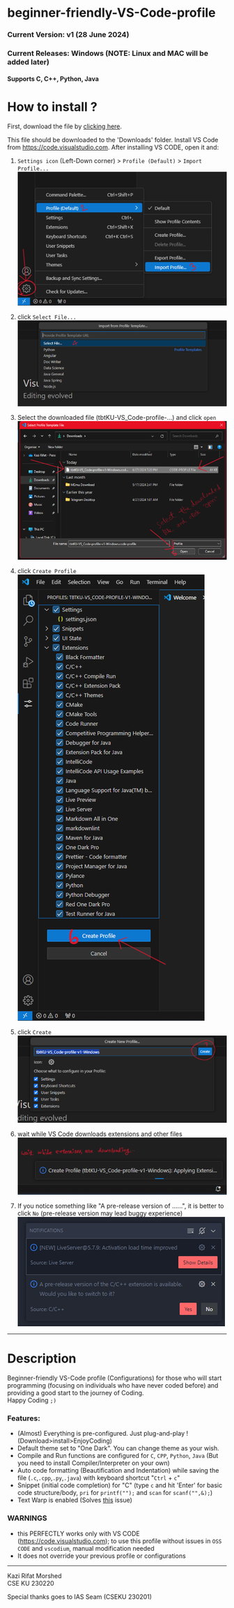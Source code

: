 # beginner-friendly-VS-Code-profile

### Current Version: v1 (28 June 2024)

### Current Releases: Windows (NOTE: Linux and MAC will be added later)

#### Supports C, C++, Python, Java

# How to install ?

First, download the file by [clicking here](https://github.com/KaziRifatMorshed/beginner-friendly-VS-Code-profile/releases/download/v1/tbtKU-VS_Code-profile-v1-Windows.code-profile).

This file should be downloaded to the 'Downloads' folder. Install VS Code from https://code.visualstudio.com. After installing VS CODE, open it and:

1. `Settings icon` (Left-Down corner) > `Profile (Default)` > `Import Profile...`  
   ![](/img/img1.png)

2. click `Select File...`  
   ![](/img/img2.png)

3. Select the downloaded file (tbtKU-VS_Code-profile-...) and click `open`  
   ![](/img/img3.png)

4. click `Create Profile`  
   ![](/img/img4.png)

5. click `Create`  
   ![](/img/img5.png)
6. wait while VS Code downloads extensions and other files  
   ![](/img/img6.png)

7. If you notice something like "A pre-release version of ......", it is better to click `No` (pre-release version may lead buggy experience)  
   ![](/img/img7.png)

---

# Description

Beginner-friendly VS-Code profile (Configurations) for those who will start programming (focusing on individuals who have never coded before) and providing a good start to the journey of Coding.  
Happy Coding `;)`

### Features:

- (Almost) Everything is pre-configured. Just plug-and-play ! (Download>install>EnjoyCoding)
- Default theme set to "One Dark". You can change theme as your wish.
- Compile and Run functions are configured for `C`, `CPP`, `Python`, `Java` (But you need to install Compiler/Interpreter on your own)
- Auto code formatting (Beautification and Indentation) while saving the file (`.c`,`.cpp`,`.py`,`.java`) with keyboard shortcut "`Ctrl` + `c`"
- Snippet (initial code completion) for "C" (type `c` and hit 'Enter' for basic code structure/body, `pri` for `printf("");` and `scan` for `scanf("",&);`)
- Text Warp is enabled (Solves [this](https://www.google.com/url?sa=i&url=https%3A%2F%2Fstackoverflow.com%2Fquestions%2F31025502%2Fhow-can-i-switch-word-wrap-on-and-off-in-visual-studio-code&psig=AOvVaw05koewMaISImJONV6njPwX&ust=1719605582459000&source=images&cd=vfe&opi=89978449&ved=0CBEQjRxqFwoTCNjaspbM_IYDFQAAAAAdAAAAABAE) issue)

### WARNINGS

- this PERFECTLY works only with VS CODE (https://code.visualstudio.com); to use this profile without issues in `OSS CODE` and `vscodium`, manual modification needed
- It does not override your previous profile or configurations

---

Kazi Rifat Morshed  
CSE KU 230220

Special thanks goes to IAS Seam (CSEKU 230201)
